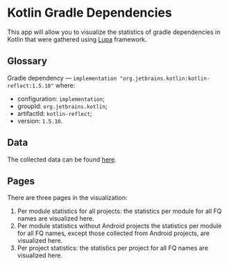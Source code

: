 # Kotlin Gradle Dependencies
This app will allow you to visualize the statistics of gradle dependencies in Kotlin that were gathered using [Lupa](https://github.com/JetBrains-Research/Lupa) framework.

## Glossary
Gradle dependency — `implementation "org.jetbrains.kotlin:kotlin-reflect:1.5.10"` where:
- configuration: `implementation`;
- groupId: `org.jetbrains.kotlin`;
- artifactId: `kotlin-reflect`;
- version: `1.5.10`.

## Data
The collected data can be found [here](../../resources/kotlin_gradle_dependencies/data).

## Pages
There are three pages in the visualization:

1. Per module statistics for all projects: the statistics per module for all FQ names are visualized here.
2. Per module statistics without Android projects the statistics per module for all FQ names, except those collected from Android projects, are visualized here.
3. Per project statistics: the statistics per project for all FQ names are visualized here.
